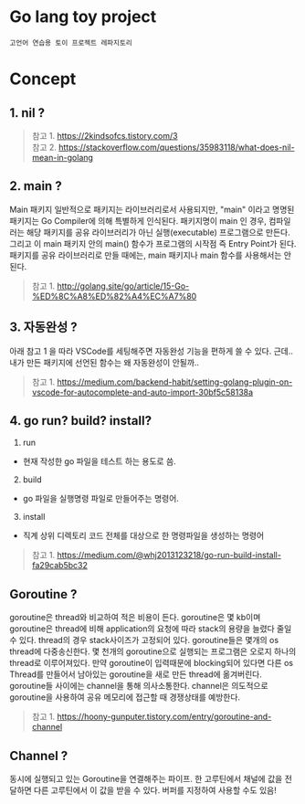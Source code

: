 # Go lang toy project

```
고언어 연습용 토이 프로젝트 레파지토리
```

# Concept

## 1. nil ?

> 참고 1. <https://2kindsofcs.tistory.com/3>  
> 참고 2. <https://stackoverflow.com/questions/35983118/what-does-nil-mean-in-golang>

## 2. main ?

Main 패키지
일반적으로 패키지는 라이브러리로서 사용되지만, "main" 이라고 명명된 패키지는 Go Compiler에 의해 특별하게 인식된다. 패키지명이 main 인 경우, 컴파일러는 해당 패키지를 공유 라이브러리가 아닌 실행(executable) 프로그램으로 만든다. 그리고 이 main 패키지 안의 main() 함수가 프로그램의 시작점 즉 Entry Point가 된다. 패키지를 공유 라이브러리로 만들 때에는, main 패키지나 main 함수를 사용해서는 안된다.

> 참고 1. <http://golang.site/go/article/15-Go-%ED%8C%A8%ED%82%A4%EC%A7%80>

## 3. 자동완성 ?

아래 참고 1 을 따라 VSCode를 세팅해주면 자동완성 기능을 편하게 쓸 수 있다.
근데.. 내가 만든 패키지에 선언된 함수는 왜 자동완성이 안될까..

> 참고 1. <https://medium.com/backend-habit/setting-golang-plugin-on-vscode-for-autocomplete-and-auto-import-30bf5c58138a>

## 4. go run? build? install?

1. run

- 현재 작성한 go 파일을 테스트 하는 용도로 씀.

2. build

- go 파일을 실행명령 파일로 만들어주는 명령어.

3. install

- 직계 상위 디렉토리 코드 전체를 대상으로 한 명령파일을 생성하는 명령어

> 참고 1. <https://medium.com/@whj2013123218/go-run-build-install-fa29cab5bc32>

## Goroutine ?

goroutine은 thread와 비교하여 적은 비용이 든다.
goroutine은 몇 kb이며 goroutine은 thread에 비해 application의 요청에 따라 stack의 용량을 늘렸다 줄일 수 있다.
thread의 경우 stack사이즈가 고정되어 있다.
goroutine들은 몇개의 os thread에 다중송신한다.
몇 천개의 goroutine으로 실행되는 프로그램은 오로지 하나의 thread로 이루어져있다.
만약 goroutine이 입력때문에 blocking되어 있다면 다른 os Thread를 만들어서 남아있는 goroutine을 새로 만든 thread에 옮겨버린다.
goroutine들 사이에는 channel을 통해 의사소통한다.
channel은 의도적으로 goroutine을 사용하여 공유 메모리에 접근할 때 경쟁상태를 예방한다.

> 참고 1. <https://hoony-gunputer.tistory.com/entry/goroutine-and-channel>

## Channel ?

동시에 실행되고 있는 Goroutine을 연결해주는 파이프.
한 고루틴에서 채널에 값을 전달하면 다른 고루틴에서 이 값을 받을 수 있다.
버퍼를 지정하여 사용할 수도 있음!

